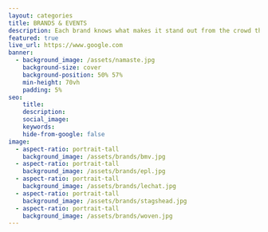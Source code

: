 ```yaml
---
layout: categories
title: BRANDS & EVENTS
description: Each brand knows what makes it stand out from the crowd through my photography I focus on capturing this essence
featured: true
live_url: https://www.google.com
banner:
  - background_image: /assets/namaste.jpg
    background-size: cover
    background-position: 50% 57%
    min-height: 70vh
    padding: 5%
seo:
    title:
    description:
    social_image:
    keywords:
    hide-from-google: false 
image:
  - aspect-ratio: portrait-tall
    background_image: /assets/brands/bmv.jpg
  - aspect-ratio: portrait-tall
    background_image: /assets/brands/epl.jpg
  - aspect-ratio: portrait-tall
    background_image: /assets/brands/lechat.jpg
  - aspect-ratio: portrait-tall
    background_image: /assets/brands/stagshead.jpg
  - aspect-ratio: portrait-tall
    background_image: /assets/brands/woven.jpg
---
```


